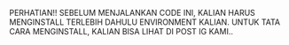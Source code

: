 PERHATIAN!!
SEBELUM MENJALANKAN CODE INI, KALIAN HARUS MENGINSTALL TERLEBIH DAHULU
ENVIRONMENT KALIAN.
UNTUK TATA CARA MENGINSTALL, KALIAN BISA LIHAT DI POST IG KAMI..
